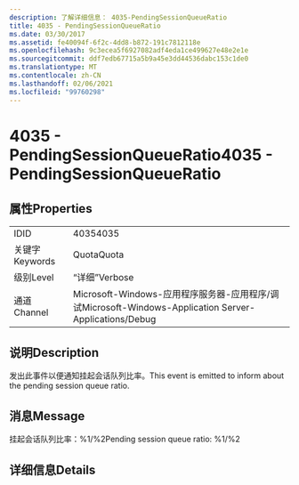 ```yaml
---
description: 了解详细信息： 4035-PendingSessionQueueRatio
title: 4035 - PendingSessionQueueRatio
ms.date: 03/30/2017
ms.assetid: fe40094f-6f2c-4dd8-b872-191c7812118e
ms.openlocfilehash: 9c3ecea5f6927082adf4eda1ce499627e48e2e1e
ms.sourcegitcommit: ddf7edb67715a5b9a45e3dd44536dabc153c1de0
ms.translationtype: MT
ms.contentlocale: zh-CN
ms.lasthandoff: 02/06/2021
ms.locfileid: "99760298"
---
```

# <a name="4035---pendingsessionqueueratio"></a><span data-ttu-id="ddae2-103">4035 - PendingSessionQueueRatio</span><span class="sxs-lookup"><span data-stu-id="ddae2-103">4035 - PendingSessionQueueRatio</span></span>

## <a name="properties"></a><span data-ttu-id="ddae2-104">属性</span><span class="sxs-lookup"><span data-stu-id="ddae2-104">Properties</span></span>  
  
|||  
|-|-|  
|<span data-ttu-id="ddae2-105">ID</span><span class="sxs-lookup"><span data-stu-id="ddae2-105">ID</span></span>|<span data-ttu-id="ddae2-106">4035</span><span class="sxs-lookup"><span data-stu-id="ddae2-106">4035</span></span>|  
|<span data-ttu-id="ddae2-107">关键字</span><span class="sxs-lookup"><span data-stu-id="ddae2-107">Keywords</span></span>|<span data-ttu-id="ddae2-108">Quota</span><span class="sxs-lookup"><span data-stu-id="ddae2-108">Quota</span></span>|  
|<span data-ttu-id="ddae2-109">级别</span><span class="sxs-lookup"><span data-stu-id="ddae2-109">Level</span></span>|<span data-ttu-id="ddae2-110">“详细”</span><span class="sxs-lookup"><span data-stu-id="ddae2-110">Verbose</span></span>|  
|<span data-ttu-id="ddae2-111">通道</span><span class="sxs-lookup"><span data-stu-id="ddae2-111">Channel</span></span>|<span data-ttu-id="ddae2-112">Microsoft-Windows-应用程序服务器-应用程序/调试</span><span class="sxs-lookup"><span data-stu-id="ddae2-112">Microsoft-Windows-Application Server-Applications/Debug</span></span>|  
  
## <a name="description"></a><span data-ttu-id="ddae2-113">说明</span><span class="sxs-lookup"><span data-stu-id="ddae2-113">Description</span></span>  

 <span data-ttu-id="ddae2-114">发出此事件以便通知挂起会话队列比率。</span><span class="sxs-lookup"><span data-stu-id="ddae2-114">This event is emitted to inform about the pending session queue ratio.</span></span>  
  
## <a name="message"></a><span data-ttu-id="ddae2-115">消息</span><span class="sxs-lookup"><span data-stu-id="ddae2-115">Message</span></span>  

 <span data-ttu-id="ddae2-116">挂起会话队列比率：%1/%2</span><span class="sxs-lookup"><span data-stu-id="ddae2-116">Pending session queue ratio: %1/%2</span></span>  
  
## <a name="details"></a><span data-ttu-id="ddae2-117">详细信息</span><span class="sxs-lookup"><span data-stu-id="ddae2-117">Details</span></span>

